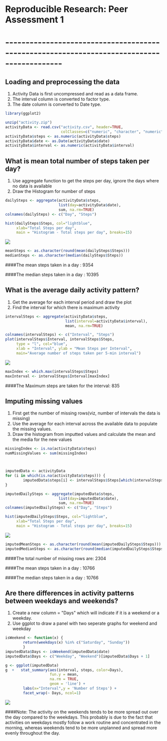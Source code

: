# Reproducible Research: Peer Assessment 1

# ------------------------------------------------------------------------------------------


## Loading and preprocessing the data
1. Activity Data is first uncompressed and read as a data frame.
2. The interval column is converted to factor type.
3. The date column is converted to Date type.


```r
library(ggplot2)

unzip("activity.zip")
activityData <- read.csv("activity.csv", header=TRUE,  
                         colClasses=c("numeric", "character", "numeric"))
activityData$steps <- as.numeric(activityData$steps)
activityData$date <- as.Date(activityData$date)
activityData$interval <- as.numeric(activityData$interval)
```

## What is mean total number of steps taken per day?

1. Use aggregate function to get the steps per day, ignore the days where no data is available
2. Draw the Histogram for number of steps


```r
dailySteps <- aggregate(activityData$steps, 
                        list(day=activityData$date), 
                        sum, na.rm=TRUE)
colnames(dailySteps) <- c("Day", "Steps")

hist(dailySteps$Steps, col="lightblue", 
     xlab="Total Steps per day", 
     main = "Histogram - Total steps per day", breaks=15)
```

![](figure/mean_median_per_day-1.png) 

```r
meanSteps <- as.character(round(mean(dailySteps$Steps)))
medianSteps <- as.character(median(dailySteps$Steps))
```

####The mean steps taken in a day   :  9354

####The median steps taken in a day :  10395

## What is the average daily activity pattern?
1. Get the average for each interval period and draw the plot
2. Find the interval for which there is maximum activity


```r
intervalSteps <- aggregate(activityData$steps, 
                           list(interval=activityData$interval), 
                           mean, na.rm=TRUE)

colnames(intervalSteps) <- c("Interval", "Steps")
plot(intervalSteps$Interval, intervalSteps$Steps, 
     type = "l", col="blue", 
     xlab = "Interval", ylab = "Mean Steps per Interval", 
     main="Average number of steps taken per 5-min interval")
```

![](figure/Histogram-1.png) 

```r
maxIndex <- which.max(intervalSteps$Steps)
maxInterval <- intervalSteps$Interval[maxIndex]
```



####The Maximum steps are taken for the interval:  835

## Imputing missing values
1. First get the number of missing rows(viz, number of intervals the data is missing)
2. Use the average for each interval across the available data to populate the missing values.
3. Draw the histogram from imputted values and calculate the mean and the media for the new values


```r
missingIndex <- is.na(activityData$steps)
numMissingValues <- sum(missingIndex)



imputedData <- activityData
for (i in which(is.na(activityData$steps))) {
        imputedData$steps[i] <- intervalSteps$Steps[which(intervalSteps$Interval == imputedData$interval[i])]
}

imputedDailySteps <- aggregate(imputedData$steps, 
                        list(day=imputedData$date), 
                        sum, na.rm=TRUE)
colnames(imputedDailySteps) <- c("Day", "Steps")

hist(imputedDailySteps$Steps, col="lightblue", 
     xlab="Total Steps per day", 
     main = "Histogram - Total steps per day", breaks=15)
```

![](figure/Imputing_Missing_Values-1.png) 

```r
imputedMeanSteps <- as.character(round(mean(imputedDailySteps$Steps)))
imputedMedianSteps <- as.character(round(median(imputedDailySteps$Steps)))
```
####The total number of missing rows are: 2304

####The mean steps taken in a day   :  10766

####The median steps taken in a day :  10766

## Are there differences in activity patterns between weekdays and weekends?

1. Create a new column = "Days" which will indicate if it is a weekend or a weekday.
2. Use ggplot to draw a panel with two seperate graphs for weekend and weekday


```r
isWeekend <- function(x) {
        return(weekdays(x) %in% c("Saturday", "Sunday"))
        }
imputedData$Days <- isWeekend(imputedData$date)
imputedData$Days <- c("Weekday", "Weekend")[imputedData$Days + 1]

g <- ggplot(imputedData) 
g  +   stat_summary(aes(interval, steps, color=Days), 
                    fun.y = mean, 
                    na.rm = TRUE, 
                    geom = 'line') +  
        labs(x="Interval",y = 'Number of Steps') + 
        facet_wrap(~ Days, ncol=1)
```

![](figure/weekend_vs_weekday-1.png) 

####Note: The activity on the weekends tends to be more spread out over the day compared to the weekdays. This probably is due to the fact that activities on weekdays mostly follow a work  routine and concentrated in the morning, whereas weekends tend to be more unplanned and spread more evenly throughout the day.
